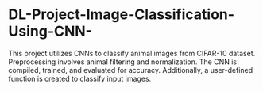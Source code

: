 # DL-Project-Image-Classification-Using-CNN-
This project utilizes CNNs to classify animal images from CIFAR-10 dataset. Preprocessing involves animal filtering and normalization. The CNN is compiled, trained, and evaluated for accuracy. Additionally, a user-defined function is created to classify input images.

